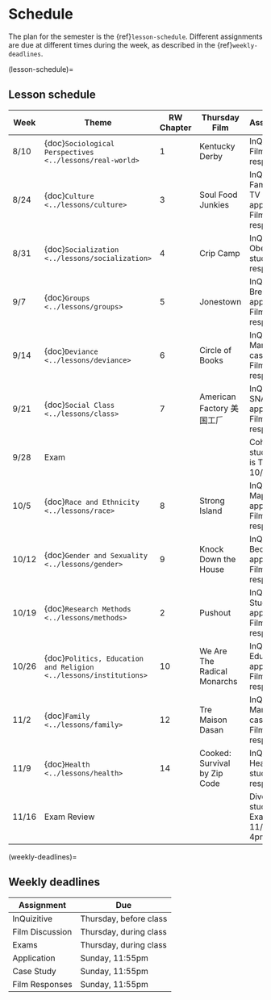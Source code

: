 # Schedule

The plan for the semester is the {ref}`lesson-schedule`. Different assignments are due at different times during the week, as described in the {ref}`weekly-deadlines`.


(lesson-schedule)=
## Lesson schedule
| Week  | Theme                            | RW Chapter | Thursday Film              | Assignments                                            |
|-------|----------------------------------|------------|----------------------------|--------------------------------------------------------|
| 8/10  | {doc}`Sociological Perspectives  <../lessons/real-world>`        | 1          | Kentucky Derby         | InQuizitive; Film response      |
| 8/24  | {doc}`Culture  <../lessons/culture>`                        | 3          | Soul Food Junkies  | InQuizitive; Families on TV application, Film response |
| 8/31  | {doc}`Socialization  <../lessons/socialization>`                  | 4          | Crip Camp  | InQuizitive; Obesity case study, Film response         |
| 9/7  | {doc}`Groups    <../lessons/groups>`                       | 5          | Jonestown  | InQuizitive; Breaching application, , Film response       |
| 9/14  | {doc}`Deviance    <../lessons/deviance>`                           | 6          | Circle of Books  | InQuizitive; Marijuana case study, Film response    |
| 9/21  | {doc}`Social Class      <../lessons/class>`                  | 7          | American Factory 美国工𠂆  | InQuizitive; SNAP application, Film response           |
| 9/28 | Exam                             |            |                            | Cohabit case study; Exam is Thursday 10/1                             |
| 10/5  | {doc}`Race and Ethnicity <../lessons/race>`              | 8          | Strong Island  | InQuizitive; Map application, Film response            |
| 10/12  | {doc}`Gender and Sexuality  <../lessons/gender>`            | 9          | Knock Down the House  | InQuizitive; Bechdel application, Film response        |
| 10/19 | {doc}`Research Methods    <../lessons/methods>`               | 2          | Pushout  | InQuizitive; Study Design application, Film response   |
| 10/26 | {doc}`Politics, Education and Religion  <../lessons/institutions>`  | 10         | We Are The Radical Monarchs  | InQuizitive; Education application, Film response      |
| 11/2  | {doc}`Family    <../lessons/family>`                          | 12         | Tre Maison Dasan | InQuizitive; Marriage case study, Film response        |
| 11/9  | {doc}`Health    <../lessons/health>`                          | 14         | Cooked: Survival by Zip Code | InQuizitive; Health case study, Film response          |
| 11/16 | Exam Review                      |            |                            | Divorce case study; Final Exam, Friday 11/20 @ 4pm                                             |

(weekly-deadlines)=
## Weekly deadlines

| Assignment      | Due                    |
|-----------------|------------------------|
| InQuizitive     | Thursday, before class     |
| Film Discussion | Thursday, during class |
| Exams           | Thursday, during class |
| Application     | Sunday, 11:55pm       |
| Case Study      | Sunday, 11:55pm         |
| Film Responses  | Sunday, 11:55pm         |
